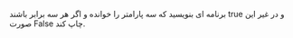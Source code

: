 برنامه ای بنویسید که سه پارامتر را خوانده و اگر هر سه برابر باشند true و در غیر این صورت False چاپ کند.
